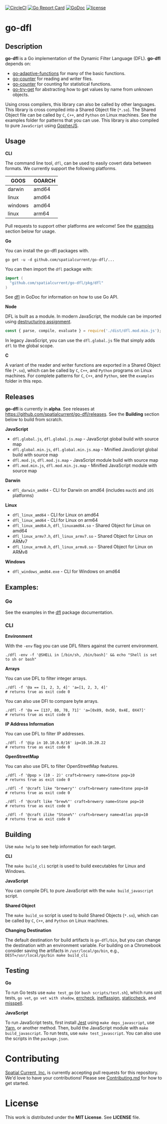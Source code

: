 [![CircleCI](https://circleci.com/gh/spatialcurrent/go-dfl/tree/master.svg?style=svg)](https://circleci.com/gh/spatialcurrent/go-dfl/tree/master) [![Go Report Card](https://goreportcard.com/badge/spatialcurrent/go-dfl)](https://goreportcard.com/report/spatialcurrent/go-dfl)  [![GoDoc](https://godoc.org/github.com/spatialcurrent/go-dfl?status.svg)](https://godoc.org/github.com/spatialcurrent/go-dfl) [![license](http://img.shields.io/badge/license-MIT-red.svg?style=flat)](https://github.com/spatialcurrent/go-dfl/blob/master/LICENSE.md)

# go-dfl

## Description

**go-dfl** is a Go implementation of the Dynamic Filter Language (DFL).  **go-dfl** depends on:
- [go-adaptive-functions](https://github.com/spatialcurrent/go-adaptive-functions) for many of the basic functions.
- [go-counter](https://github.com/spatialcurrent/go-reader-writer) for reading and writer files.
- [go-counter](https://github.com/spatialcurrent/go-counter) for counting for statistical functions.
- [go-try-get](https://github.com/spatialcurrent/go-try-get) for abstracting how to get values by name from unknown objects.

Using cross compilers, this library can also be called by other languages.  This library is cross compiled into a Shared Object file (`*.so`).  The Shared Object file can be called by `C`, `C++`, and `Python` on Linux machines.  See the examples folder for patterns that you can use.  This library is also compiled to pure `JavaScript` using [GopherJS](https://github.com/gopherjs/gopherjs).

## Usage

**CLI**

The command line tool, `dfl`, can be used to easily covert data between formats.  We currently support the following platforms.

| GOOS | GOARCH |
| ---- | ------ |
| darwin | amd64 |
| linux | amd64 |
| windows | amd64 |
| linux | arm64 |

Pull requests to support other platforms are welcome!  See the [examples](#examples) section below for usage.

**Go**

You can install the go-dfl packages with.


```shell
go get -u -d github.com/spatialcurrent/go-dfl/...
```

You can then import the `dfl` package with:

```go
import (
  "github.com/spatialcurrent/go-dfl/pkg/dfl"
)
```

See [dfl](https://godoc.org/github.com/spatialcurrent/go-dfl/pkg/dfl) in GoDoc for information on how to use Go API.

**Node**

DFL is built as a module.  In modern JavaScript, the module can be imported using [destructuring assignment](https://developer.mozilla.org/en-US/docs/Web/JavaScript/Reference/Operators/Destructuring_assignment).

```javascript
const { parse, compile, evaluate } = require('./dist/dfl.mod.min.js');
```

In legacy JavaScript, you can use the `dfl.global.js` file that simply adds `dfl` to the global scope.

**C**

A variant of the reader and writer functions are exported in a Shared Object file (`*.so`), which can be called by `C`, `C++`, and `Python` programs on Linux machines.  For complete patterns for `C`, `C++`, and `Python`, see the `examples` folder in this repo.

## Releases

**go-dfl** is currently in **alpha**.  See releases at https://github.com/spatialcurrent/go-dfl/releases.  See the **Building** section below to build from scratch.

**JavaScript**

- `dfl.global.js`, `dfl.global.js.map` - JavaScript global build  with source map
- `dfl.global.min.js`, `dfl.global.min.js.map` - Minified JavaScript global build with source map
- `dfl.mod.js`, `dfl.mod.js.map` - JavaScript module build  with source map
- `dfl.mod.min.js`, `dfl.mod.min.js.map` - Minified JavaScript module with source map

**Darwin**

- `dfl_darwin_amd64` - CLI for Darwin on amd64 (includes `macOS` and `iOS` platforms)

**Linux**

- `dfl_linux_amd64` - CLI for Linux on amd64
- `dfl_linux_amd64` - CLI for Linux on arm64
- `dfl_linux_amd64.h`, `dfl_linuxamd64.so` - Shared Object for Linux on amd64
- `dfl_linux_armv7.h`, `dfl_linux_armv7.so` - Shared Object for Linux on ARMv7
- `dfl_linux_armv8.h`, `dfl_linux_armv8.so` - Shared Object for Linux on ARMv8

**Windows**

- `dfl_windows_amd64.exe` - CLI for Windows on amd64

## Examples:

### Go

See the examples in the [dfl](https://godoc.org/github.com/spatialcurrent/go-dfl/pkg/dfl) package documentation.

### CLI

**Environment**

With the `-env` flag you can use DFL filters against the current environment.

```
./dfl -env -f '@SHELL in [/bin/sh, /bin/bash]' && echo "Shell is set to sh or bash"
```

**Arrays**

You can use DFL to filter integer arrays.

```
./dfl -f '@a == [1, 2, 3, 4]' 'a=[1, 2, 3, 4]'
# returns true as exit code 0
```

You can also use DFl to compare byte arrays.

```
./dfl -f '@a == [137, 80, 78, 71]' 'a=[0x89, 0x50, 0x4E, 0X47]'
# returns true as exit code 0
```

**IP Address Information**

You can use DFL to filter IP addresses.

```
./dfl -f '@ip in 10.10.0.0/16' ip=10.10.20.22
# returns true as exit code 0
```

**OpenStreetMap**

You can also use DFL to filter OpenStreetMap features.

```
./dfl -f '@pop > (10 - 2)' craft=brewery name=Stone pop=10
# returns true as exit code 0
```

```
./dfl -f '@craft like "brewery"' craft=brewery name=Stone pop=10
# returns true as exit code 0
```

```
./dfl -f '@craft like "brew%"' craft=brewery name=Stone pop=10
# returns true as exit code 0
```

```
./dfl -f '@craft ilike "Stone%"' craft=brewery name=Atlas pop=10
# returns true as exit code 0
```

## Building

Use `make help` to see help information for each target.

**CLI**

The `make build_cli` script is used to build executables for Linux and Windows.

**JavaScript**

You can compile DFL to pure JavaScript with the `make build_javascript` script.

**Shared Object**

The `make build_so` script is used to build Shared Objects (`*.so`), which can be called by `C`, `C++`, and `Python` on Linux machines.

**Changing Destination**

The default destination for build artifacts is `go-dfl/bin`, but you can change the destination with an environment variable.  For building on a Chromebook consider saving the artifacts in `/usr/local/go/bin`, e.g., `DEST=/usr/local/go/bin make build_cli`

## Testing

**Go**

To run Go tests use `make test_go` (or `bash scripts/test.sh`), which runs unit tests, `go vet`, `go vet with shadow`, [errcheck](https://github.com/kisielk/errcheck), [ineffassign](https://github.com/gordonklaus/ineffassign), [staticcheck](https://staticcheck.io/), and [misspell](https://github.com/client9/misspell).

**JavaScript**

To run JavaScript tests, first install [Jest](https://jestjs.io/) using `make deps_javascript`, use [Yarn](https://yarnpkg.com/en/), or another method.  Then, build the JavaScript module with `make build_javascript`.  To run tests, use `make test_javascript`.  You can also use the scripts in the `package.json`.

# Contributing

[Spatial Current, Inc.](https://spatialcurrent.io) is currently accepting pull requests for this repository.  We'd love to have your contributions!  Please see [Contributing.md](https://github.com/spatialcurrent/go-dfl/blob/master/CONTRIBUTING.md) for how to get started.

# License

This work is distributed under the **MIT License**.  See **LICENSE** file.
